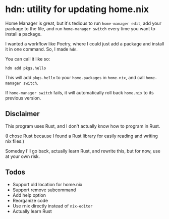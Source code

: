 # hdn: utility for updating home.nix
Home Manager is great,
but it's tedious to run `home-manager edit`,
add your package to the file,
and run `home-manager switch`
every time you want to install a package.

I wanted a workflow like Poetry,
where I could just add a package and install it in one command.
So, I made `hdn`.

You can call it like so:
```shell
hdn add pkgs.hello
```

This will add `pkgs.hello` to your `home.packages` in `home.nix`, and call `home-manager switch`.

If `home-manager switch` fails, it will automatically roll back `home.nix` to its previous version. 

## Disclaimer
This program uses Rust, and I don't actually know how to program in Rust.

(I chose Rust because I found a Rust library for easily reading and writing nix files.)

Someday I'll go back, actually learn Rust, and rewrite this, but for now, use at your own risk.

## Todos
- Support old location for home.nix
- Support remove subcommand
- Add help option
- Reorganize code
- Use rnix directly instead of `nix-editor`
- Actually learn Rust
